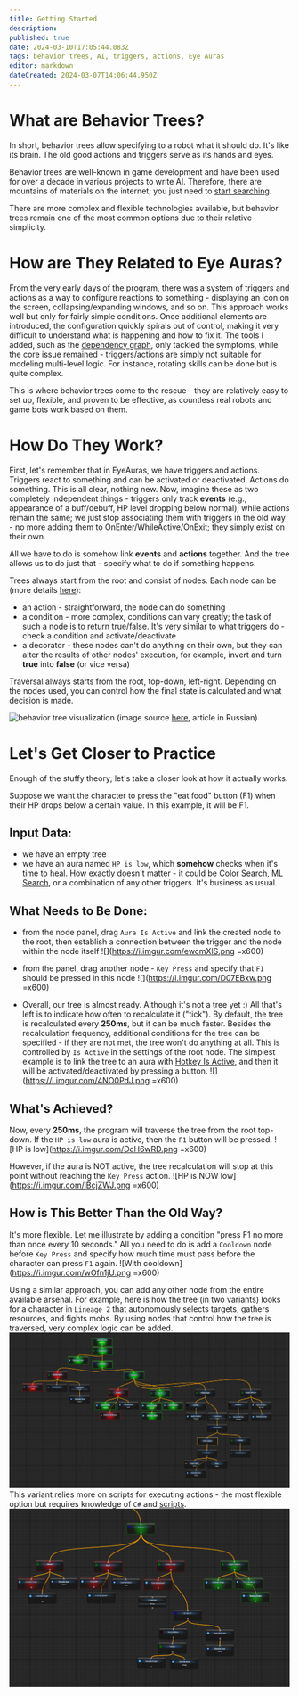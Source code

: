```yaml
---
title: Getting Started
description: 
published: true
date: 2024-03-10T17:05:44.083Z
tags: behavior trees, AI, triggers, actions, Eye Auras
editor: markdown
dateCreated: 2024-03-07T14:06:44.950Z
---
```

# What are Behavior Trees?

In short, behavior trees allow specifying to a robot what it should do. It's like its brain. The old good actions and triggers serve as its hands and eyes.

Behavior trees are well-known in game development and have been used for over a decade in various projects to write AI. Therefore, there are mountains of materials on the internet; you just need to [start searching](https://letmegooglethat.com/?q=behavior+tree).

There are more complex and flexible technologies available, but behavior trees remain one of the most common options due to their relative simplicity.

# How are They Related to Eye Auras?

From the very early days of the program, there was a system of triggers and actions as a way to configure reactions to something - displaying an icon on the screen, collapsing/expanding windows, and so on. This approach works well but only for fairly simple conditions. Once additional elements are introduced, the configuration quickly spirals out of control, making it very difficult to understand what is happening and how to fix it. The tools I added, such as the [dependency graph](https://wiki.eyeauras.net/en/overlays/dependencies-viewer), only tackled the symptoms, while the core issue remained - triggers/actions are simply not suitable for modeling multi-level logic. For instance, rotating skills can be done but is quite complex.

This is where behavior trees come to the rescue - they are relatively easy to set up, flexible, and proven to be effective, as countless real robots and game bots work based on them.

# How Do They Work?

First, let's remember that in EyeAuras, we have triggers and actions. Triggers react to something and can be activated or deactivated. Actions do something. This is all clear, nothing new. Now, imagine these as two completely independent things - triggers only track **events** (e.g., appearance of a buff/debuff, HP level dropping below normal), while actions remain the same; we just stop associating them with triggers in the old way - no more adding them to OnEnter/WhileActive/OnExit; they simply exist on their own.

All we have to do is somehow link **events** and **actions** together. And the tree allows us to do just that - specify what to do if something happens.

Trees always start from the root and consist of nodes. Each node can be (more details [here](/ru/behavior-trees/nodes)):
- an action - straightforward, the node can do something
- a condition - more complex, conditions can vary greatly; the task of such a node is to return true/false. It's very similar to what triggers do - check a condition and activate/deactivate
- a decorator - these nodes can't do anything on their own, but they can alter the results of other nodes' execution, for example, invert and turn **true** into **false** (or vice versa)

Traversal always starts from the root, top-down, left-right. Depending on the nodes used, you can control how the final state is calculated and what decision is made.

![behavior tree visualization](https://habrastorage.org/files/5f3/cdb/96b/5f3cdb96beee450ca78697a67010b8e9.gif)
(image source [here](https://habr.com/ru/companies/cloud_mts/articles/306214/), article in Russian)

# Let's Get Closer to Practice

Enough of the stuffy theory; let's take a closer look at how it actually works.

Suppose we want the character to press the "eat food" button (F1) when their HP drops below a certain value. In this example, it will be F1.

## Input Data:
- we have an empty tree
- we have an aura named `HP is low`, which **somehow** checks when it's time to heal. How exactly doesn't matter - it could be [Color Search](https://wiki.eyeauras.net/en/triggers/images/color-search), [ML Search](https://wiki.eyeauras.net/en/triggers/images/ai-search-trigger), or a combination of any other triggers. It's business as usual.

## What Needs to Be Done:
- from the node panel, drag `Aura Is Active` and link the created node to the root, then establish a connection between the trigger and the node within the node itself
![](https://i.imgur.com/ewcmXlS.png =x600)

- from the panel, drag another node - `Key Press` and specify that `F1` should be pressed in this node
![](https://i.imgur.com/D07EBxw.png =x600)

- Overall, our tree is almost ready. Although it's not a tree yet :) All that's left is to indicate how often to recalculate it ("tick"). By default, the tree is recalculated every **250ms**, but it can be much faster. Besides the recalculation frequency, additional conditions for the tree can be specified - if they are not met, the tree won't do anything at all. This is controlled by `Is Active` in the settings of the root node. The simplest example is to link the tree to an aura with [Hotkey Is Active](https://wiki.eyeauras.net/en/triggers/hotkey-is-active), and then it will be activated/deactivated by pressing a button.
![](https://i.imgur.com/4NO0PdJ.png =x600)

## What's Achieved?
Now, every **250ms**, the program will traverse the tree from the root top-down. If the `HP is low` aura is active, then the `F1` button will be pressed.
![HP is low](https://i.imgur.com/DcH6wRD.png =x600)

However, if the aura is NOT active, the tree recalculation will stop at this point without reaching the `Key Press` action.
![HP is NOW low](https://i.imgur.com/iBcjZWJ.png =x600)

## How is This Better Than the Old Way?
It's more flexible. Let me illustrate by adding a condition "press F1 no more than once every 10 seconds." All you need to do is add a `Cooldown` node before `Key Press` and specify how much time must pass before the character can press `F1` again.
![With cooldown](https://i.imgur.com/wOfn1jU.png =x600)

Using a similar approach, you can add any other node from the entire available arsenal. For example, here is how the tree (in two variants) looks for a character in `Lineage 2` that autonomously selects targets, gathers resources, and fights mobs. By using nodes that control how the tree is traversed, very complex logic can be added.
![bt_l2.spoil.old.png](/assets/bt_l2.spoil.old.png)
This variant relies more on scripts for executing actions - the most flexible option but requires knowledge of `C#` and [scripts](/ru/scripting/getting-started).
![bt_l2_spoil.png](/assets/bt_l2_spoil.png)